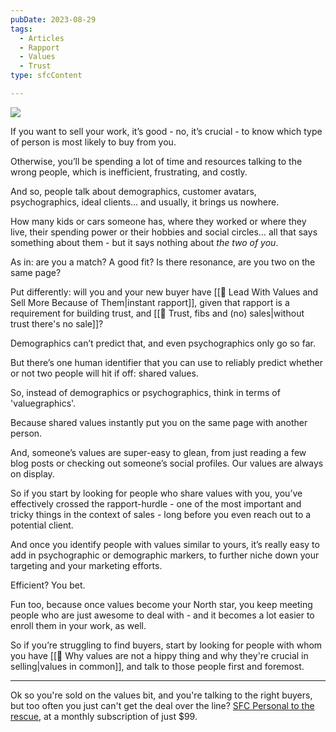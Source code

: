 ```yaml
---
pubDate: 2023-08-29
tags:
  - Articles
  - Rapport
  - Values
  - Trust
type: sfcContent

---
```


![](SalesFlowCoach.app_Sales-rapport-trust-and-the-values-that-are-always-on-display_MartinStellar.jpeg)

If you want to sell your work, it’s good - no, it’s crucial - to know which type of person is most likely to buy from you.

Otherwise, you’ll be spending a lot of time and resources talking to the wrong people, which is inefficient, frustrating, and costly.

And so, people talk about demographics, customer avatars, psychographics, ideal clients… and usually, it brings us nowhere.

How many kids or cars someone has, where they worked or where they live, their spending power or their hobbies and social circles… all that says something about them - but it says nothing about _the two of you_.

As in: are you a match? A good fit? Is there resonance, are you two on the same page?

Put differently: will you and your new buyer have [[📄 Lead With Values and Sell More Because of Them|instant rapport]], given that rapport is a requirement for building trust, and [[📄 Trust, fibs and (no) sales|without trust there's no sale]]?

Demographics can’t predict that, and even psychographics only go so far.

But there’s one human identifier that you can use to reliably predict whether or not two people will hit if off: shared values.

So, instead of demographics or psychographics, think in terms of 'valuegraphics'.

Because shared values instantly put you on the same page with another person.

And, someone’s values are super-easy to glean, from just reading a few blog posts or checking out someone’s social profiles. Our values are always on display.

So if you start by looking for people who share values with you, you’ve effectively crossed the rapport-hurdle - one of the most important and tricky things in the context of sales - long before you even reach out to a potential client.

And once you identify people with values similar to yours, it’s really easy to add in psychographic or demographic markers, to further niche down your targeting and your marketing efforts.

Efficient? You bet.

Fun too, because once values become your North star, you keep meeting people who are just awesome to deal with - and it becomes a lot easier to enroll them in your work, as well.

So if you’re struggling to find buyers, start by looking for people with whom you have [[📄 Why values are not a hippy thing and why they're crucial in selling|values in common]], and talk to those people first and foremost.

---
Ok so you're sold on the values bit, and you're talking to the right buyers, but too often you just can't get the deal over the line? [SFC Personal to the rescue](https://personal.salesflowcoach.app/), at a monthly subscription of just $99.
